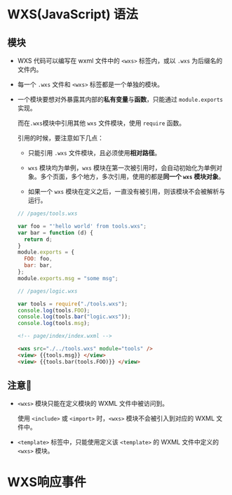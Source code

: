 # WXS(JavaScript) 语法

## 模块

- WXS 代码可以编写在 wxml 文件中的 `<wxs>` 标签内，或以 `.wxs` 为后缀名的文件内。

- 每一个 `.wxs` 文件和 `<wxs>` 标签都是一个单独的模块。

- 一个模块要想对外暴露其内部的**私有变量**与**函数**，只能通过 `module.exports` 实现。

  而在`.wxs`模块中引用其他 `wxs` 文件模块，使用 `require` 函数。

  引用的时候，要注意如下几点：

  - 只能引用 `.wxs` 文件模块，且必须使用**相对路径**。

  - `wxs` 模块均为单例，`wxs` 模块在第一次被引用时，会自动初始化为单例对象。多个页面，多个地方，多次引用，使用的都是**同一个 `wxs` 模块对象**。

  - 如果一个 `wxs` 模块在定义之后，一直没有被引用，则该模块不会被解析与运行。

  ```js
  // /pages/tools.wxs
  
  var foo = "'hello world' from tools.wxs";
  var bar = function (d) {
    return d;
  }
  module.exports = {
    FOO: foo,
    bar: bar,
  };
  module.exports.msg = "some msg";
  ```

  ```js
  // /pages/logic.wxs
  
  var tools = require("./tools.wxs");
  console.log(tools.FOO);
  console.log(tools.bar("logic.wxs"));
  console.log(tools.msg);
  ```

  ```html
  <!-- page/index/index.wxml -->
  
  <wxs src="./../tools.wxs" module="tools" />
  <view> {{tools.msg}} </view>
  <view> {{tools.bar(tools.FOO)}} </view>
  ```

## 注意📢

- `<wxs>` 模块只能在定义模块的 WXML 文件中被访问到。

  使用 `<include>` 或 `<import>` 时，`<wxs>` 模块不会被引入到对应的 WXML 文件中。

- `<template>` 标签中，只能使用定义该 `<template>` 的 WXML 文件中定义的 `<wxs>` 模块。

# WXS响应事件

